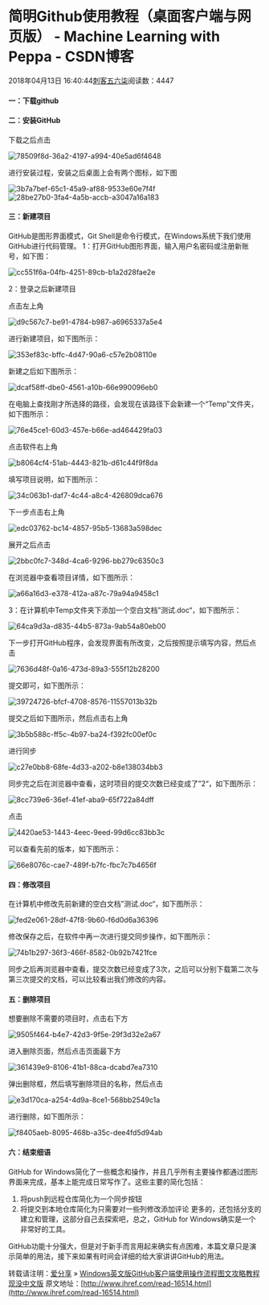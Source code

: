 # 简明Github使用教程（桌面客户端与网页版） - Machine Learning with Peppa - CSDN博客





2018年04月13日 16:40:44[刺客五六柒](https://me.csdn.net/qq_39521554)阅读数：4447








#### 一：下载github

#### 二：安装GitHub

下载之后点击

![78509f8d-36a2-4197-a994-40e5ad6f4648](https://images0.cnblogs.com/blog/750721/201504/282330449112212.png)

进行安装过程，安装之后桌面上会有两个图标，如下图

![3b7a7bef-65c1-45a9-af88-9533e60e7f4f](https://images0.cnblogs.com/blog/750721/201504/282330459745255.png)![28be27b0-3fa4-4a5b-accb-a3047a16a183](https://images0.cnblogs.com/blog/750721/201504/282330478491182.png)

#### 三：新建项目

GitHub是图形界面模式，Git Shell是命令行模式，在Windows系统下我们使用GitHub进行代码管理。
1：打开GitHub图形界面，输入用户名密码或注册新账号，如下图：

![cc551f6a-04fb-4251-89cb-b1a2d28fae2e](https://images0.cnblogs.com/blog/750721/201504/282330493189465.png)

2：登录之后新建项目

点击左上角

![d9c567c7-be91-4784-b987-a6965337a5e4](https://images0.cnblogs.com/blog/750721/201504/282330502084794.png)

进行新建项目，如下图所示：

![353ef83c-bffc-4d47-90a6-c57e2b08110e](https://images0.cnblogs.com/blog/750721/201504/282330521771693.png)

新建之后如下图所示：

![dcaf58ff-dbe0-4561-a10b-66e990096eb0](https://images0.cnblogs.com/blog/750721/201504/282330548183518.png)

在电脑上查找刚才所选择的路径，会发现在该路径下会新建一个“Temp”文件夹，如下图所示：

![76e45ce1-60d3-457e-b66e-ad464429fa03](https://images0.cnblogs.com/blog/750721/201504/282330569434902.png)

点击软件右上角

![b8064cf4-51ab-4443-821b-d61c44f9f8da](https://images0.cnblogs.com/blog/750721/201504/282330580682459.png)

填写项目说明，如下图所示：

![34c063b1-daf7-4c44-a8c4-426809dca676](https://images0.cnblogs.com/blog/750721/201504/282331007088985.png)

下一步点击右上角

![edc03762-bc14-4857-95b5-13683a598dec](https://images0.cnblogs.com/blog/750721/201504/282331013334628.png)

展开之后点击

![2bbc0fc7-348d-4ca6-9296-bb279c6350c3](https://images0.cnblogs.com/blog/750721/201504/282331022085727.png)

在浏览器中查看项目详情，如下图所示：

![a66a16d3-e378-412a-a87c-79a94a9458c1](https://images0.cnblogs.com/blog/750721/201504/282331051464698.png)

3：在计算机中Temp文件夹下添加一个空白文档”测试.doc“，如下图所示：

![64ca9d3a-d835-44b5-873a-9ab54a80eb00](https://images0.cnblogs.com/blog/750721/201504/282331067248182.png)

下一步打开GitHub程序，会发现界面有所改变，之后按照提示填写内容，然后点击

![7636d48f-0a16-473d-89a3-555f12b28200](https://images0.cnblogs.com/blog/750721/201504/282331086771852.png)



提交即可，如下图所示：

![39724726-bfcf-4708-8576-11557013b32b](https://images0.cnblogs.com/blog/750721/201504/282331111772422.png)

提交之后如下图所示，然后点击右上角

![3b5b588c-ff5c-4b97-ba24-f392fc00ef0c](https://images0.cnblogs.com/blog/750721/201504/282331119279792.png)

进行同步

![c27e0bb8-68fe-4d33-a202-b8e138034bb3](https://images0.cnblogs.com/blog/750721/201504/282331140219419.png)

同步完之后在浏览器中查看，这时项目的提交次数已经变成了”2“，如下图所示：

![8cc739e6-36ef-41ef-aba9-65f722a84dff](https://images0.cnblogs.com/blog/750721/201504/282331179112530.png)

点击

![4420ae53-1443-4eec-9eed-99d6cc83bb3c](https://images0.cnblogs.com/blog/750721/201504/282331188651372.png)

可以查看先前的版本，如下图所示：

![66e8076c-cae7-489f-b7fc-fbc7c7b4656f](https://images0.cnblogs.com/blog/750721/201504/282331213805171.png)

#### 四：修改项目

在计算机中修改先前新建的空白文档”测试.doc“，如下图所示：

![fed2e061-28df-47f8-9b60-f6d0d6a36396](https://images0.cnblogs.com/blog/750721/201504/282331228182698.png)

修改保存之后，在软件中再一次进行提交同步操作，如下图所示：

![74b1b297-36f3-466f-8582-0b92b7421fce](https://images0.cnblogs.com/blog/750721/201504/290736496153364.png)

同步之后再浏览器中查看，提交次数已经变成了3次，之后可以分别下载第二次与第三次提交的文档，可以比较看出我们修改的内容。

#### 五：删除项目

想要删除不需要的项目时，点击右下方

![9505f464-b4e7-42d3-9f5e-29f3d32e2a67](https://images0.cnblogs.com/blog/750721/201504/290736599117085.png)

进入删除页面，然后点击页面最下方

![361439e9-8106-41b1-88ca-dcabd7ea7310](https://images0.cnblogs.com/blog/750721/201504/290737010216114.png)

弹出删除框，然后填写删除项目的名称，然后点击

![e3d170ca-a254-4d9a-8ce1-568bb2549c1a](https://images0.cnblogs.com/blog/750721/201504/290737024583640.png)

进行删除，如下图所示：

![f8405aeb-8095-468b-a35c-dee4fd5d94ab](https://images0.cnblogs.com/blog/750721/201504/290737041774082.png)

#### 六：结束细语

GitHub for Windows简化了一些概念和操作，并且几乎所有主要操作都通过图形界面来完成，基本上能完成日常写作了。这些主要的简化包括：

1. 将push到远程仓库简化为一个同步按钮
2. 将提交到本地仓库简化为只需要对一些列修改添加评论
更多的，还包括分支的建立和管理，这部分自己去探索吧，总之，GitHub for Windows确实是一个非常好的工具。

GitHub功能十分强大，但是对于新手而言用起来确实有点困难，本篇文章只是演示简单的用法，接下来如果有时间会详细的给大家讲讲GitHub的用法。

转载请注明：[爱分享](http://www.ihref.com/) » [Windows英文版GitHub客户端使用操作流程图文攻略教程现没中文版](http://www.ihref.com/read-16514.html)
原文地址：[http://www.ihref.com/read-16514.html](http://www.ihref.com/read-16514.html)




